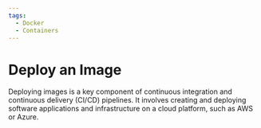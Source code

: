 ```yaml
---
tags:
  - Docker
  - Containers
---
```


# Deploy an Image

Deploying images is a key component of continuous integration and continuous delivery (CI/CD) pipelines. It involves creating and deploying software applications and infrastructure on a cloud platform, such as AWS or Azure.
